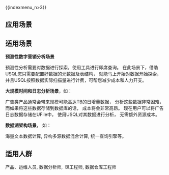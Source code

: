 {{indexmenu_n>3}}

## 应用场景

## 适用场景

  **预测性数字营销分析场景**


预测性分析需要对数据进行探索，使用工具进行即席查询。 在此场景下，借助USQL您只需要配置好数据的元数据及表结构， 就能马上开始对数据开始探索， 并且USQL按照数据实际扫描量进行计费，可帮您减少成本和人力开支。
      
**大规模时间和日志分析场景**，如：
      

广告类产品通常会带来规模可能高达TB的日增量数据， 分析这些数据非常困难，而如果将这些数据存储到数据库的话， 成本将会非常高昂。
现在用户可以将广告日志数据存储在UFile中， 使用USQL对其数据进行分析， 无需额外资源成本。

 **数据湖架构场景**， 如：


海量文本数据计算,  异构多源数据混合计算,  统一查询引擎等。


## 适用人群

产品、运维人员, 数据分析师,  BI工程师, 数据仓库工程师
